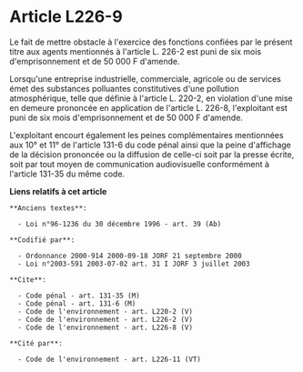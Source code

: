 # Article L226-9

Le fait de mettre obstacle à l'exercice des fonctions confiées par le présent titre aux agents mentionnés à l'article L.
226-2 est puni de six mois d'emprisonnement et de 50 000 F d'amende.

Lorsqu'une entreprise industrielle, commerciale, agricole ou de services émet des substances polluantes constitutives d'une
pollution atmosphérique, telle que définie à l'article L. 220-2, en violation d'une mise en demeure prononcée en application
de l'article L. 226-8, l'exploitant est puni de six mois d'emprisonnement et de 50 000 F d'amende.

L'exploitant encourt également les peines complémentaires mentionnées aux 10° et 11° de l'article 131-6 du code pénal ainsi
que la peine d'affichage de la décision prononcée ou la diffusion de celle-ci soit par la presse écrite, soit par tout moyen
de communication audiovisuelle conformément à l'article 131-35 du même code.

**Liens relatifs à cet article**

	**Anciens textes**:

	  - Loi n°96-1236 du 30 décembre 1996 - art. 39 (Ab)

	**Codifié par**:

	  - Ordonnance 2000-914 2000-09-18 JORF 21 septembre 2000
	  - Loi n°2003-591 2003-07-02 art. 31 I JORF 3 juillet 2003

	**Cite**:

	  - Code pénal - art. 131-35 (M)
	  - Code pénal - art. 131-6 (M)
	  - Code de l'environnement - art. L220-2 (V)
	  - Code de l'environnement - art. L226-2 (V)
	  - Code de l'environnement - art. L226-8 (V)

	**Cité par**:

	  - Code de l'environnement - art. L226-11 (VT)
